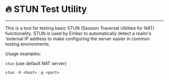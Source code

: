 # 🔥 **STUN Test Utility**
---

This is a tool for testing basic STUN (Session Traversal Utilities for NAT) functionality. STUN is used by Ember to automatically detect a realm's 'external IP address to make configuring the server easier in common testing environments.

Usage examples:

`stun` (use default NAT server)

`stun -h <host> -p <port>`
